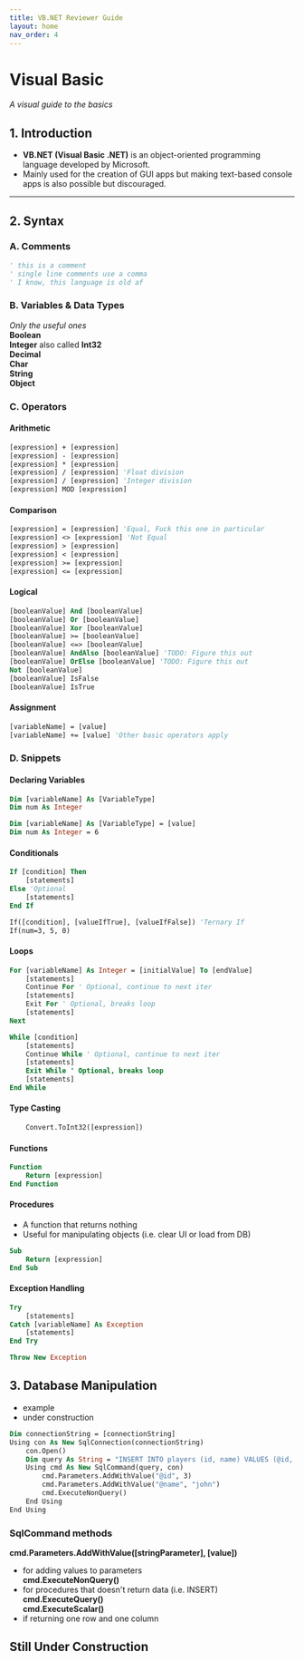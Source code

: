 ```yaml
---
title: VB.NET Reviewer Guide
layout: home
nav_order: 4
---
```


# Visual Basic
*A visual guide to the basics*

## 1. Introduction
- **VB.NET (Visual Basic .NET)** is an object-oriented programming language developed by Microsoft.
- Mainly used for the creation of GUI apps but making text-based console apps is also possible but discouraged.

---

## 2. Syntax

### A. Comments
```vb
' this is a comment
' single line comments use a comma
' I know, this language is old af
```

### B. Variables & Data Types
*Only the useful ones*  
**Boolean**  
**Integer** also called **Int32**  
**Decimal**  
**Char**  
**String**  
**Object**  

### C. Operators
#### Arithmetic
```vb
[expression] + [expression]
[expression] - [expression]
[expression] * [expression]
[expression] / [expression] 'Float division
[expression] / [expression] 'Integer division
[expression] MOD [expression]
```

#### Comparison
```vb
[expression] = [expression] 'Equal, Fuck this one in particular
[expression] <> [expression] 'Not Equal
[expression] > [expression]
[expression] < [expression]
[expression] >= [expression]
[expression] <= [expression]
```

#### Logical
```vb
[booleanValue] And [booleanValue] 
[booleanValue] Or [booleanValue] 
[booleanValue] Xor [booleanValue]
[booleanValue] >= [booleanValue]
[booleanValue] <=> [booleanValue]
[booleanValue] AndAlso [booleanValue] 'TODO: Figure this out
[booleanValue] OrElse [booleanValue] 'TODO: Figure this out
Not [booleanValue]
[booleanValue] IsFalse
[booleanValue] IsTrue
```

#### Assignment
```vb
[variableName] = [value]
[variableName] += [value] 'Other basic operators apply
```

### D. Snippets
#### Declaring Variables
```vb
Dim [variableName] As [VariableType]
Dim num As Integer
```
```vb
Dim [variableName] As [VariableType] = [value]
Dim num As Integer = 6
```
#### Conditionals
```vb
If [condition] Then
    [statements]
Else 'Optional
    [statements]
End If
```
```vb
If([condition], [valueIfTrue], [valueIfFalse]) 'Ternary If
If(num=3, 5, 0)
```
#### Loops
```vb
For [variableName] As Integer = [initialValue] To [endValue]
    [statements]
    Continue For ' Optional, continue to next iter
    [statements]
    Exit For ' Optional, breaks loop
    [statements]
Next
```
```vb
While [condition]
    [statements]
    Continue While ' Optional, continue to next iter
    [statements]
    Exit While ' Optional, breaks loop
    [statements]
End While
```

#### Type Casting
```vb
    Convert.ToInt32([expression])
```

#### Functions
```vb
Function
    Return [expression]
End Function
```

#### Procedures
- A function that returns nothing  
- Useful for manipulating objects (i.e. clear UI or load from DB)  
```vb
Sub
    Return [expression]
End Sub
```

#### Exception Handling
```vb
Try
    [statements]
Catch [variableName] As Exception
    [statements]
End Try
```
```vb
Throw New Exception
```

## 3. Database Manipulation
- example
- under construction
```vb
Dim connectionString = [connectionString]
Using con As New SqlConnection(connectionString)
    con.Open()
    Dim query As String = "INSERT INTO players (id, name) VALUES (@id, @name)"
    Using cmd As New SqlCommand(query, con)
        cmd.Parameters.AddWithValue("@id", 3)
        cmd.Parameters.AddWithValue("@name", "john")
        cmd.ExecuteNonQuery() 
    End Using
End Using
```

### SqlCommand methods
**cmd.Parameters.AddWithValue([stringParameter], [value])**  
- for adding values to parameters  
**cmd.ExecuteNonQuery()**  
- for procedures that doesn't return data (i.e. INSERT)  
**cmd.ExecuteQuery()**  
**cmd.ExecuteScalar()**  
- if returning one row and one column  

## Still Under Construction